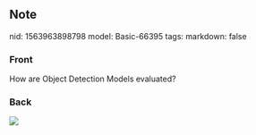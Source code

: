 ## Note
nid: 1563963898798
model: Basic-66395
tags: 
markdown: false

### Front
How are Object Detection Models evaluated?

### Back
<img src="Screenshot 2019-07-24 at 12.26.16.png">
